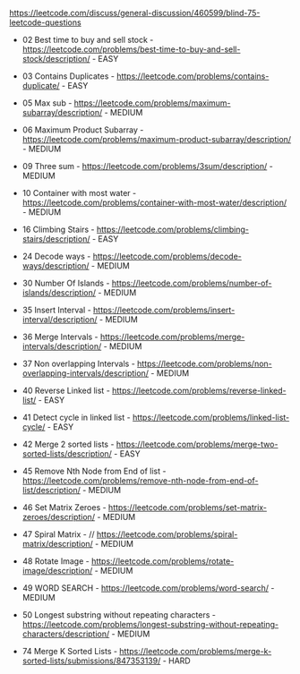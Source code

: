 https://leetcode.com/discuss/general-discussion/460599/blind-75-leetcode-questions

- 02 Best time to buy and sell stock - https://leetcode.com/problems/best-time-to-buy-and-sell-stock/description/ - EASY
- 03 Contains Duplicates - https://leetcode.com/problems/contains-duplicate/ - EASY
- 05 Max sub - https://leetcode.com/problems/maximum-subarray/description/ - MEDIUM
- 06 Maximum Product Subarray - https://leetcode.com/problems/maximum-product-subarray/description/ - MEDIUM
- 09 Three sum - https://leetcode.com/problems/3sum/description/ - MEDIUM
- 10 Container with most water - https://leetcode.com/problems/container-with-most-water/description/ - MEDIUM
- 16 Climbing Stairs - https://leetcode.com/problems/climbing-stairs/description/ - EASY
- 24 Decode ways - https://leetcode.com/problems/decode-ways/description/ - MEDIUM
- 30 Number Of Islands - https://leetcode.com/problems/number-of-islands/description/ - MEDIUM
- 35 Insert Interval - https://leetcode.com/problems/insert-interval/description/ - MEDIUM
- 36 Merge Intervals - https://leetcode.com/problems/merge-intervals/description/ - MEDIUM
- 37 Non overlapping Intervals - https://leetcode.com/problems/non-overlapping-intervals/description/ - MEDIUM
- 40 Reverse Linked list - https://leetcode.com/problems/reverse-linked-list/ - EASY
- 41 Detect cycle in linked list - https://leetcode.com/problems/linked-list-cycle/ - EASY

- 42 Merge 2 sorted lists - https://leetcode.com/problems/merge-two-sorted-lists/description/ - EASY
- 45 Remove Nth Node from End of list - https://leetcode.com/problems/remove-nth-node-from-end-of-list/description/ - MEDIUM
- 46 Set Matrix Zeroes - https://leetcode.com/problems/set-matrix-zeroes/description/ - MEDIUM
- 47 Spiral Matrix - // https://leetcode.com/problems/spiral-matrix/description/ - MEDIUM
- 48 Rotate Image - https://leetcode.com/problems/rotate-image/description/ - MEDIUM
- 49 WORD SEARCH - https://leetcode.com/problems/word-search/ - MEDIUM
- 50 Longest substring without repeating characters - https://leetcode.com/problems/longest-substring-without-repeating-characters/description/ - MEDIUM
- 74 Merge K Sorted Lists - https://leetcode.com/problems/merge-k-sorted-lists/submissions/847353139/ - HARD
